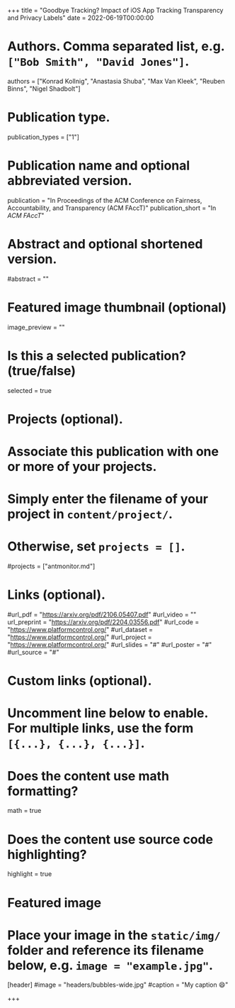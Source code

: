 +++
title = "Goodbye Tracking? Impact of iOS App Tracking Transparency and Privacy Labels"
date = 2022-06-19T00:00:00

# Authors. Comma separated list, e.g. `["Bob Smith", "David Jones"]`.
authors = ["Konrad Kollnig", "Anastasia Shuba", "Max Van Kleek", "Reuben Binns", "Nigel Shadbolt"]

# Publication type.
publication_types = ["1"]

# Publication name and optional abbreviated version.
publication = "In Proceedings of the ACM Conference on Fairness, Accountability, and Transparency (ACM FAccT)"
publication_short = "In *ACM FAccT*"

# Abstract and optional shortened version.
#abstract = ""

# Featured image thumbnail (optional)
image_preview = ""

# Is this a selected publication? (true/false)
selected = true

# Projects (optional).
#   Associate this publication with one or more of your projects.
#   Simply enter the filename of your project in `content/project/`.
#   Otherwise, set `projects = []`.
#projects = ["antmonitor.md"]

# Links (optional).
#url_pdf = "https://arxiv.org/pdf/2106.05407.pdf"
#url_video = ""
url_preprint = "https://arxiv.org/pdf/2204.03556.pdf"
#url_code = "https://www.platformcontrol.org/"
#url_dataset = "https://www.platformcontrol.org/"
#url_project = "https://www.platformcontrol.org/"
#url_slides = "#"
#url_poster = "#"
#url_source = "#"

# Custom links (optional).
#   Uncomment line below to enable. For multiple links, use the form `[{...}, {...}, {...}]`.

# Does the content use math formatting?
math = true

# Does the content use source code highlighting?
highlight = true

# Featured image
# Place your image in the `static/img/` folder and reference its filename below, e.g. `image = "example.jpg"`.
[header]
#image = "headers/bubbles-wide.jpg"
#caption = "My caption :smile:"

+++
